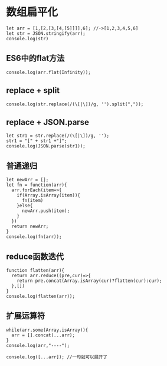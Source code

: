 # 数组扁平化

```
let arr = [1,[2,[3,[4,[5]]]],6]; //->[1,2,3,4,5,6]
let str = JSON.stringify(arr);
console.log(str)
```

## ES6中的flat方法
```
console.log(arr.flat(Infinity));
```

## replace + split 
```
console.log(str.replace(/(\[|\])/g, '').split(","));
```

## replace + JSON.parse 
```
let str1 = str.replace(/(\[|\])/g, '');
str1 = "[" + str1 +"]";
console.log(JSON.parse(str1));
```

## 普通递归
```
let newArr = [];
let fn = function(arr){
  arr.forEach(item=>{
    if(Array.isArray(item)){
      fn(item)
    }else{
      newArr.push(item);
    }
  })
  return newArr;
}
console.log(fn(arr));
```

## reduce函数迭代 
```
function flatten(arr){
  return arr.reduce((pre,cur)=>{
    return pre.concat(Array.isArray(cur)?flatten(cur):cur);
  },[])
}
console.log(flatten(arr));
```
## 扩展运算符 
```
while(arr.some(Array.isArray)){
  arr = [].concat(...arr);
}
console.log(arr,"----");

console.log([...arr]); //一句就可以展开了
```